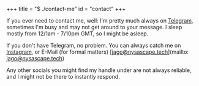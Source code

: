 +++ 
title = "$ ./contact-me"
id = "contact"
+++

If you ever need to contact me, well:
I'm pretty much always on [Telegram](https://t.me/nysascape), sometimes I'm busy and may not get around to your message. I sleep mostly from 12/1am - 7/10pm GMT, so I might be asleep.

If you don't have Telegram, no problem. You can always catch me on [Instagram](https://instagram.com/jagogardiner), or E-Mail (for formal matters) [jago@nysascape.tech](mailto: jago@nysascape.tech)

Any other socials you might find my handle under are not always reliable, and I might not be there to instantly respond.

